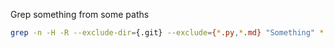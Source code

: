 Grep something from some paths
```bash
grep -n -H -R --exclude-dir={.git} --exclude={*.py,*.md} "Something" *
```
